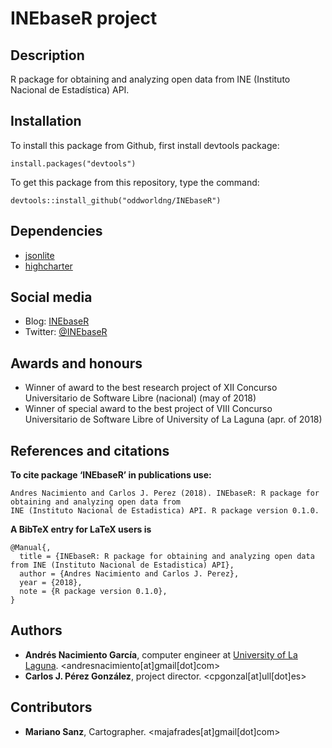 # INEbaseR project

## Description

R package for obtaining and analyzing open data from INE (Instituto Nacional de Estadística) API.

## Installation

To install this package from Github, first install devtools package:

```
install.packages("devtools")
```

To get this package from this repository, type the command:

```
devtools::install_github("oddworldng/INEbaseR")
```

## Dependencies

* [jsonlite](https://cran.r-project.org/web/packages/jsonlite/index.html)
* [highcharter](https://cran.r-project.org/web/packages/highcharter/index.html)

## Social media

* Blog: [INEbaseR](https://inebaser.wordpress.com/) 
* Twitter: [@INEbaseR](https://twitter.com/INEbaseR)

## Awards and honours

* Winner of award to the best research project of XII Concurso Universitario de Software Libre (nacional) (may of 2018)
* Winner of special award to the best project of VIII Concurso Universitario de Software Libre of University of La Laguna (apr. of 2018)

## References and citations

**To cite package ‘INEbaseR’ in publications use:**

```
Andres Nacimiento and Carlos J. Perez (2018). INEbaseR: R package for obtaining and analyzing open data from
INE (Instituto Nacional de Estadistica) API. R package version 0.1.0.
```

**A BibTeX entry for LaTeX users is**

```
@Manual{,
  title = {INEbaseR: R package for obtaining and analyzing open data from INE (Instituto Nacional de Estadistica) API},
  author = {Andres Nacimiento and Carlos J. Perez},
  year = {2018},
  note = {R package version 0.1.0},
}
```

## Authors
* **Andrés Nacimiento García**, computer engineer at [University of La Laguna](https://ull.es/). <andresnacimiento[at]gmail[dot]com>
* **Carlos J. Pérez González**, project director. <cpgonzal[at]ull[dot]es>

## Contributors
* **Mariano Sanz**, Cartographer. <majafrades[at]gmail[dot]com>
